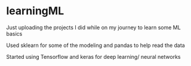 # learningML
Just uploading the projects I did while on my journey to learn some ML basics

Used sklearn for some of the modeling and pandas to help read the data

Started using Tensorflow and keras for deep learning/ neural networks 
